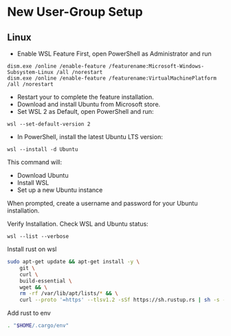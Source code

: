 # New User-Group Setup

## Linux
- Enable WSL Feature
First, open PowerShell as Administrator and run
```shell
dism.exe /online /enable-feature /featurename:Microsoft-Windows-Subsystem-Linux /all /norestart
dism.exe /online /enable-feature /featurename:VirtualMachinePlatform /all /norestart
```
- Restart your to complete the feature installation.
- Download and install Ubuntu from Microsoft store.
- Set WSL 2 as Default, open PowerShell and run:
```shell
wsl --set-default-version 2
```
- In PowerShell, install the latest Ubuntu LTS version:
```shell
wsl --install -d Ubuntu
```

This command will:

- Download Ubuntu
- Install WSL
- Set up a new Ubuntu instance

When prompted, create a username and password for your Ubuntu installation.

Verify Installation. Check WSL and Ubuntu status:
```shell
wsl --list --verbose
```

Install rust on wsl
```bash
sudo apt-get update && apt-get install -y \
    git \
    curl \
    build-essential \
    wget && \
    rm -rf /var/lib/apt/lists/* && \
    curl --proto '=https' --tlsv1.2 -sSf https://sh.rustup.rs | sh -s -- -y
```
Add rust to env
```bash
. "$HOME/.cargo/env"
```

